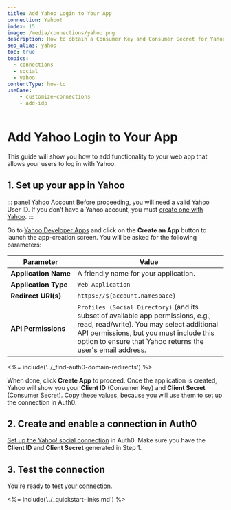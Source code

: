 ```yaml
---
title: Add Yahoo Login to Your App
connection: Yahoo!
index: 15
image: /media/connections/yahoo.png
description: How to obtain a Consumer Key and Consumer Secret for Yahoo!
seo_alias: yahoo
toc: true
topics:
  - connections
  - social
  - yahoo
contentType: how-to
useCase:
    - customize-connections
    - add-idp
---
```

# Add Yahoo Login to Your App

This guide will show you how to add functionality to your web app that allows your users to log in with Yahoo.

## 1. Set up your app in Yahoo

::: panel Yahoo Account
Before proceeding, you will need a valid Yahoo User ID. If you don’t have a Yahoo account, you must [create one with Yahoo](https://login.yahoo.com).
:::

Go to [Yahoo Developer Apps](https://developer.yahoo.com/apps/) and click on the **Create an App** button to launch the app-creation screen. You will be asked for the following parameters:

| **Parameter** | **Value** |
| - | - |
| **Application&nbsp;Name** | A friendly name for your application. |
| **Application&nbsp;Type** | `Web Application` |
| **Redirect&nbsp;URI(s)** | `https://${account.namespace}` |
| **API&nbsp;Permissions** | `Profiles (Social Directory)` (and its subset of available app permissions, e.g., read, read/write). You may select additional API permissions, but you must include this option to ensure that Yahoo returns the user's email address. |

<%= include('../_find-auth0-domain-redirects') %>

When done, click **Create App** to proceed. Once the application is created, Yahoo will show you your **Client ID** (Consumer Key) and **Client Secret** (Consumer Secret). Copy these values, because you will use them to set up the connection in Auth0.

## 2. Create and enable a connection in Auth0

[Set up the Yahoo! social connection](/dashboard/guides/connections/set-up-connections-social) in Auth0. Make sure you have the **Client ID** and **Client Secret** generated in Step 1.

## 3. Test the connection

You're ready to [test your connection](/dashboard/guides/connections/test-connections-social).

<%= include('../_quickstart-links.md') %>
